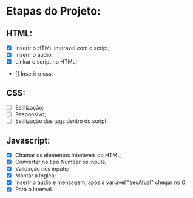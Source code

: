 # Etapas do Projeto:

## HTML:

- [x] Inserir o HTML interável com o script;
- [x] Inserir o áudio;
- [x] Linkar o script no HTML;
- [] Inserir o css.

## CSS:

- [ ] Estilização;
- [ ] Responsivo;
- [ ] Estilização das tags dentro do script.

## Javascript:

- [x] Chamar os elementos interáveis do HTML;
- [x] Converter no tipo Number os inputs;
- [x] Validação nos inputs;
- [x] Montar a lógica;
- [x] Inserir o áudio e mensagem, após a variável "secAtual" chegar no 0;
- [x] Para o Interval. 
